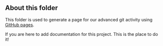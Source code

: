 ## About this folder

This folder is used to generate a page for our advanced git activity using [GitHub pages](https://pages.github.com/).

If you are here to add documentation for this project. This is the place to do it!
